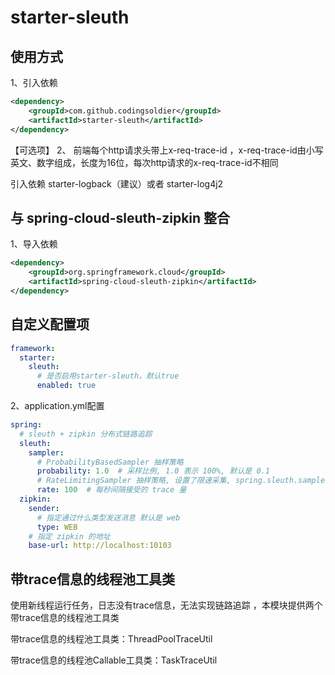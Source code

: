 # starter-sleuth

## 使用方式
1、引入依赖
```xml
<dependency>
    <groupId>com.github.codingsoldier</groupId>
    <artifactId>starter-sleuth</artifactId>
</dependency>
```

【可选项】 2、 前端每个http请求头带上x-req-trace-id
，x-req-trace-id由小写英文、数字组成，长度为16位，每次http请求的x-req-trace-id不相同

引入依赖 starter-logback（建议）或者 starter-log4j2

## 与 spring-cloud-sleuth-zipkin 整合
1、导入依赖
```xml
<dependency>
    <groupId>org.springframework.cloud</groupId>
    <artifactId>spring-cloud-sleuth-zipkin</artifactId>
</dependency>
```

## 自定义配置项
```yaml
framework:
  starter:
    sleuth:
      # 是否启用starter-sleuth，默认true
      enabled: true
```

2、application.yml配置
```yaml
spring:
  # sleuth + zipkin 分布式链路追踪
  sleuth:
    sampler:
      # ProbabilityBasedSampler 抽样策略
      probability: 1.0  # 采样比例, 1.0 表示 100%, 默认是 0.1
      # RateLimitingSampler 抽样策略, 设置了限速采集, spring.sleuth.sampler.probability 属性值无效
      rate: 100  # 每秒间隔接受的 trace 量
  zipkin:
    sender:
      # 指定通过什么类型发送消息 默认是 web
      type: WEB
    # 指定 zipkin 的地址
    base-url: http://localhost:10103
```

## 带trace信息的线程池工具类
使用新线程运行任务，日志没有trace信息，无法实现链路追踪
，本模块提供两个带trace信息的线程池工具类

带trace信息的线程池工具类：ThreadPoolTraceUtil 

带trace信息的线程池Callable工具类：TaskTraceUtil 

